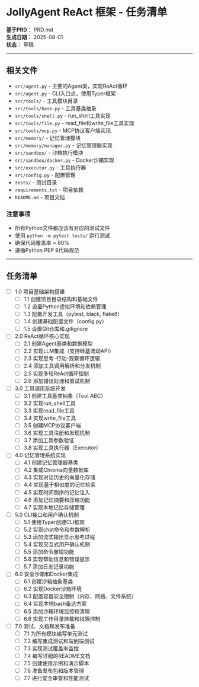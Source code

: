 # JollyAgent ReAct 框架 - 任务清单

**基于PRD：** PRD.md  
**生成日期：** 2025-08-01  
**状态：** 草稿

---

## 相关文件

- `src/agent.py` - 主要的Agent类，实现ReAct循环
- `src/agent.py` - CLI入口点，使用Typer框架
- `src/tools/` - 工具模块目录
- `src/tools/base.py` - 工具基类抽象
- `src/tools/shell.py` - run_shell工具实现
- `src/tools/file.py` - read_file和write_file工具实现
- `src/tools/mcp.py` - MCP协议客户端实现
- `src/memory/` - 记忆管理模块
- `src/memory/manager.py` - 记忆管理器实现
- `src/sandbox/` - 沙箱执行模块
- `src/sandbox/docker.py` - Docker沙箱实现
- `src/executor.py` - 工具执行器
- `src/config.py` - 配置管理
- `tests/` - 测试目录
- `requirements.txt` - 项目依赖
- `README.md` - 项目文档

### 注意事项

- 所有Python文件都应该有对应的测试文件
- 使用 `python -m pytest tests/` 运行测试
- 确保代码覆盖率 > 80%
- 遵循Python PEP 8代码规范

---

## 任务清单

- [ ] 1.0 项目基础架构搭建
  - [ ] 1.1 创建项目目录结构和基础文件
  - [ ] 1.2 设置Python虚拟环境和依赖管理
  - [ ] 1.3 配置开发工具（pytest, black, flake8）
  - [ ] 1.4 创建基础配置文件（config.py）
  - [ ] 1.5 设置Git仓库和.gitignore

- [ ] 2.0 ReAct循环核心实现
  - [ ] 2.1 创建Agent基类和数据模型
  - [ ] 2.2 实现LLM集成（支持硅基流动API）
  - [ ] 2.3 实现思考-行动-观察循环逻辑
  - [ ] 2.4 添加工具调用解析和分发机制
  - [ ] 2.5 实现多轮ReAct循环控制
  - [ ] 2.6 添加错误处理和重试机制

- [ ] 3.0 工具调用系统开发
  - [ ] 3.1 创建工具基类抽象（Tool ABC）
  - [ ] 3.2 实现run_shell工具
  - [ ] 3.3 实现read_file工具
  - [ ] 3.4 实现write_file工具
  - [ ] 3.5 创建MCP协议客户端
  - [ ] 3.6 实现工具注册和发现机制
  - [ ] 3.7 添加工具参数验证
  - [ ] 3.8 实现工具执行器（Executor）

- [ ] 4.0 记忆管理系统实现
  - [ ] 4.1 创建记忆管理器基类
  - [ ] 4.2 集成Chroma向量数据库
  - [ ] 4.3 实现对话历史的向量化存储
  - [ ] 4.4 实现基于相似度的记忆检索
  - [ ] 4.5 实现时间倒序的记忆注入
  - [ ] 4.6 添加记忆摘要和压缩功能
  - [ ] 4.7 实现本地记忆存储管理

- [ ] 5.0 CLI接口和用户确认机制
  - [ ] 5.1 使用Typer创建CLI框架
  - [ ] 5.2 实现chat命令和参数解析
  - [ ] 5.3 添加流式输出显示思考过程
  - [ ] 5.4 实现交互式用户确认机制
  - [ ] 5.5 添加命令撤销功能
  - [ ] 5.6 实现帮助信息和错误提示
  - [ ] 5.7 添加日志记录功能

- [ ] 6.0 安全沙箱和Docker集成
  - [ ] 6.1 创建沙箱抽象基类
  - [ ] 6.2 实现Docker沙箱环境
  - [ ] 6.3 配置容器安全限制（内存、网络、文件系统）
  - [ ] 6.4 实现本地bash备选方案
  - [ ] 6.5 添加沙箱环境监控和清理
  - [ ] 6.6 实现工作目录挂载和权限控制

- [ ] 7.0 测试、文档和发布准备
  - [ ] 7.1 为所有模块编写单元测试
  - [ ] 7.2 编写集成测试和端到端测试
  - [ ] 7.3 实现测试覆盖率监控
  - [ ] 7.4 编写详细的README文档
  - [ ] 7.5 创建使用示例和演示脚本
  - [ ] 7.6 准备发布包和版本管理
  - [ ] 7.7 进行安全审查和性能测试 